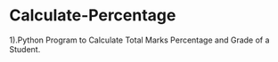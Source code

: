 # Calculate-Percentage
 1).Python Program to Calculate Total Marks Percentage and Grade of a Student.
